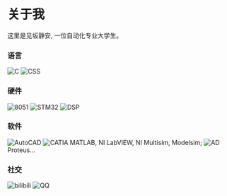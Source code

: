 # 关于我

这里是见坂静安, 一位自动化专业大学生。

### 语言

![C](https://github.com/MisakaSeian/pics_storage/raw/langs/C_lang.svg) ![CSS](https://github.com/MisakaSeian/pics_storage/raw/langs/CSS.svg)

### 硬件

![8051](https://github.com/MisakaSeian/pics_storage/raw/langs/8051.svg)  ![STM32](https://github.com/MisakaSeian/pics_storage/raw/langs/STM32.svg)  ![DSP](https://github.com/MisakaSeian/pics_storage/raw/langs/DSP.svg)

### 软件

![AutoCAD](https://github.com/MisakaSeian/pics_storage/raw/langs/CAD.svg) ![CATIA](https://github.com/MisakaSeian/pics_storage/raw/langs/CATIA.svg)
MATLAB, NI LabVIEW, NI Multisim, Modelsim;
![AD](https://github.com/MisakaSeian/pics_storage/raw/langs/AD.svg) Proteus...

### 社交

![bilibili](https://github.com/MisakaSeian/pics_storage/raw/main/bilibili-id-FB7299.svg) ![QQ](https://github.com/MisakaSeian/pics_storage/raw/main/QQ-1179739916-00aaee.svg)
